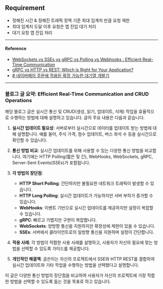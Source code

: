## Requirement

- 정해진 시간 & 정해진 트래픽 정책 기준 최대 임계치 만큼 요청 제한
- 최대 임계치 도달 이후 요청은 앱 진입 대기 처리
- 대기 요청 앱 진입 처리

---

#### Reference

- [WebSockets vs SSEs vs gRPC vs Polling vs Webhooks : Efficient Real-Time Communication](https://medium.com/@wadkararyan01/efficient-real-time-communication-and-crud-operations-c8f35283ce38)
- [gRPC vs HTTP vs REST: Which is Right for Your Application?](https://last9.io/blog/grpc-vs-http-vs-rest/)
- [# 네이버페이 주문에 적용된 확장 가능한 대기열 개발기](https://d2.naver.com/helloworld/6480558)

---

### 블로그 글 요약: Efficient Real-Time Communication and CRUD Operations

해당 블로그 글은 실시간 통신 및 CRUD(생성, 읽기, 업데이트, 삭제) 작업을 효율적으로 수행하는 방법에 대해 설명하고 있습니다. 글의 주요 내용은 다음과 같습니다:

1. **실시간 업데이트 필요성**: 서버로부터 실시간으로 데이터를 업데이트 받는 방법에 대해 설명합니다. 예를 들어, 주식 가격, 점수 업데이트, 버스 좌석 수 등을 실시간으로 확인할 수 있습니다.

2. **통신 방법 비교**: 실시간 업데이트를 위해 사용할 수 있는 다양한 통신 방법을 비교합니다. 여기에는 HTTP Polling(짧은 및 긴), WebHooks, WebSockets, gRPC, Server-Sent Events(SSEs)가 포함됩니다.

3. **각 방법의 장단점**:
   - **HTTP Short Polling**: 간단하지만 불필요한 네트워크 트래픽이 발생할 수 있습니다.
   - **HTTP Long Polling**: 실시간 업데이트가 가능하지만 서버 부하가 증가할 수 있습니다.
   - **WebHooks**: 이벤트 기반으로 실시간 업데이트를 제공하지만 설정이 복잡할 수 있습니다.
   - **gRPC**: 빠르고 가볍지만 구현이 복잡합니다.
   - **WebSockets**: 양방향 통신을 지원하지만 확장성에 제한이 있을 수 있습니다.
   - **SSEs**: 서버에서 클라이언트로의 일방향 통신을 지원하며 설정이 간단합니다.

4. **적용 사례**: 각 방법이 적합한 사용 사례를 설명하고, 사용자가 자신의 필요에 맞는 방법을 선택할 수 있도록 가이드를 제공합니다.

5. **개인적인 해결책**: 글쓴이는 자신의 프로젝트에서 SSE와 HTTP REST를 결합하여 실시간 업데이트와 기타 작업을 수행하는 방법을 선택했다고 설명합니다.

이 글은 다양한 통신 방법의 장단점을 비교하여 사용자가 자신의 프로젝트에 가장 적합한 방법을 선택할 수 있도록 돕는 것을 목표로 하고 있습니다.

